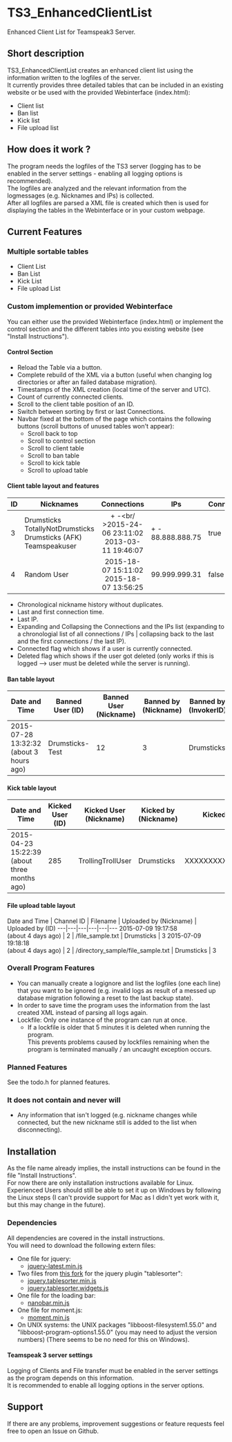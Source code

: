 # TS3_EnhancedClientList
Enhanced Client List for Teamspeak3 Server.

## Short description
TS3_EnhancedClientList creates an enhanced client list using the information written to the logfiles of the server.<br />
It currently provides three detailed tables that can be included in an existing website or be used with the provided Webinterface (index.html):
- Client list
- Ban list
- Kick list 
- File upload list

## How does it work ?
The program needs the logfiles of the TS3 server (logging has to be enabled in the server settings - enabling all logging options is recommended).<br />
The logfiles are analyzed and the relevant information from the logmessages (e.g. Nicknames and IPs) is collected.<br />
After all logfiles are parsed a XML file is created which then is used for displaying the tables in the Webinterface or in your custom webpage.

## Current Features
### Multiple sortable tables
- Client List
- Ban List
- Kick List
- File upload List

### Custom implemention or provided Webinterface
You can either use the provided Webinterface (index.html) or implement the control section and the different tables into you existing website (see "Install Instructions").

#### Control Section
- Reload the Table via a button.
- Complete rebuild of the XML via a button (useful when changing log directories or after an failed database migration).
- Timestamps of the XML creation (local time of the server and UTC).
- Count of currently connected clients.
- Scroll to the client table position of an ID.
- Switch between sorting by first or last Connections.
- Navbar fixed at the bottom of the page which contains the following buttons (scroll buttons of unused tables won't appear):
	* Scroll back to top
	* Scroll to control section
	* Scroll to client table
	* Scroll to ban table
	* Scroll to kick table
	* Scroll to upload table

#### Client table layout and features
ID | Nicknames | Connections | IPs | Connected | Deleted
---|---|:---:|---|---|---
3  | Drumsticks<br />TotallyNotDrumsticks<br />Drumsticks (AFK)<br />Teamspeakuser | + -<br/ >2015-24-06 23:11:02<br />2013-03-11 19:46:07 | + -<br />88.888.888.75 | true | false
4  | Random User | 2015-18-07 15:11:02<br />2015-18-07 13:56:25 | 99.999.999.31 | false | false

- Chronological nickname history without duplicates.
- Last and first connection time.
- Last IP.
- Expanding and Collapsing the Connections and the IPs list (expanding to a chronologial list of all connections / IPs | collapsing back to the last and the first connections / the last IP).
- Connected flag which shows if a user is currently connected.
- Deleted flag which shows if the user got deleted (only works if this is logged --> user must be deleted while the server is running).

#### Ban table layout
Date and Time | Banned User (ID) | Banned User (Nickname) | Banned by (Nickname) | Banned by (InvokerID) | Banned by (UID) | Reason | Bantime
---|---|---|---|---|---|---|---
2015-07-28 13:32:32<br />(about 3 hours ago) | Drumsticks-Test | 12 | 3 | Drumsticks | XXXXXXXXXXXXXXXXXX= | Testban | 1800

#### Kick table layout
Date and Time | Kicked User (ID) | Kicked User (Nickname) | Kicked by (Nickname) | Kicked by (UID) | Reason
---|---|---|---|---|---
2015-04-23 15:22:39<br/>(about three months ago) | 285 | TrollingTrollUser | Drumsticks | XXXXXXXXXXXXXXXXXX= | Trolling

#### File upload table layout
Date and Time | Channel ID | Filename | Uploaded by (Nickname) | Uploaded by (ID)
---|---|---|---|---|---
2015-07-09 19:17:58<br />(about 4 days ago) | 2 | /file_sample.txt | Drumsticks | 3
2015-07-09 19:18:18<br />(about 4 days ago) | 2 | /directory_sample/file_sample.txt | Drumsticks | 3

### Overall Program Features
- You can manually create a logignore and list the logfiles (one each line) that you want to be ignored (e.g. invalid logs as result of a messed up database migration following a reset to the last backup state).
- In order to save time the program uses the information from the last created XML instead of parsing all logs again.
- Lockfile: Only one instance of the program can run at once.
	- If a lockfile is older that 5 minutes it is deleted when running the program.<br />This prevents problems caused by lockfiles remaining when the program is terminated manually / an uncaught exception occurs.

### Planned Features
See the todo.h for planned features.

### It does not contain and never will
- Any information that isn't logged (e.g. nickname changes while connected, but the new nickname still is added to the list when disconnecting).

## Installation
As the file name already implies, the install instructions can be found in the file "Install Instructions".<br />
For now there are only installation instructions available for Linux.<br />
Experienced Users should still be able to set it up on Windows by following the Linux steps (I can't provide support for Mac as I didn't yet work with it, but this may change in the future).

### Dependencies
All dependencies are covered in the install instructions.<br />
You will need to download the following extern files:
- One file for jquery:
	- [jquery-latest.min.js](http://code.jquery.com/jquery-latest.min.js)
- Two files from [this fork](http://mottie.github.io/tablesorter/docs/) for the jquery plugin "tablesorter":
	- [jquery.tablesorter.min.js](http://mottie.github.io/tablesorter/dist/js/jquery.tablesorter.min.js)
	- [jquery.tablesorter.widgets.js](http://mottie.github.io/tablesorter/js/jquery.tablesorter.widgets.js)
- One file for the loading bar:
	- [nanobar.min.js](http://raw.githubusercontent.com/jacoborus/nanobar/master/nanobar.min.js)
- One file for moment.js:
	- [moment.min.js](http://momentjs.com/downloads/moment.min.js)
- On UNIX systems: the UNIX packages "libboost-filesystem1.55.0" and "libboost-program-options1.55.0" (you may need to adjust the version numbers) (There seems to be no need for this on Windows).

#### Teamspeak 3 server settings
Logging of Clients and File transfer must be enabled in the server settings as the program depends on this information. <br />
It is recommended to enable all logging options in the server options.

## Support
If there are any problems, improvement suggestions or feature requests feel free to open an Issue on Github.
